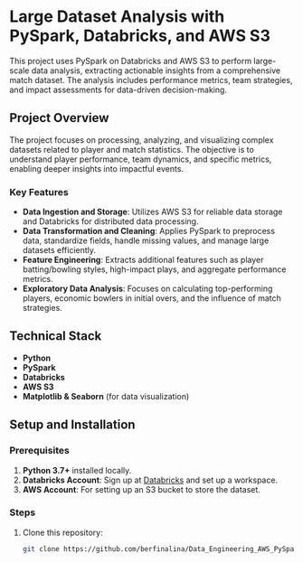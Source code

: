 # Large Dataset Analysis with PySpark, Databricks, and AWS S3

This project uses PySpark on Databricks and AWS S3 to perform large-scale data analysis, extracting actionable insights from a comprehensive match dataset. The analysis includes performance metrics, team strategies, and impact assessments for data-driven decision-making.

## Project Overview

The project focuses on processing, analyzing, and visualizing complex datasets related to player and match statistics. The objective is to understand player performance, team dynamics, and specific metrics, enabling deeper insights into impactful events.

### Key Features
- **Data Ingestion and Storage**: Utilizes AWS S3 for reliable data storage and Databricks for distributed data processing.
- **Data Transformation and Cleaning**: Applies PySpark to preprocess data, standardize fields, handle missing values, and manage large datasets efficiently.
- **Feature Engineering**: Extracts additional features such as player batting/bowling styles, high-impact plays, and aggregate performance metrics.
- **Exploratory Data Analysis**: Focuses on calculating top-performing players, economic bowlers in initial overs, and the influence of match strategies.

## Technical Stack
- **Python**
- **PySpark**
- **Databricks**
- **AWS S3**
- **Matplotlib & Seaborn** (for data visualization)

## Setup and Installation

### Prerequisites
1. **Python 3.7+** installed locally.
2. **Databricks Account**: Sign up at [Databricks](https://databricks.com/) and set up a workspace.
3. **AWS Account**: For setting up an S3 bucket to store the dataset.

### Steps
1. Clone this repository:
   ```bash
   git clone https://github.com/berfinalina/Data_Engineering_AWS_PySpark.git

